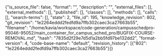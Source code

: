 {"is_source_file": false, "format": "", "description": "", "external_files": [], "external_methods": [], "published": [], "classes": [], "methods": [], "calls": [], "search-terms": [], "state": 2, "file_id": 195, "knowledge_revision": 802, "git_revision": "1e2264eddd2fedfd9a7ffb302caec3ca27663b55", "filename": "/home/kavia/workspace/code-generation/campusschedpro-95046-95052/main_container_for_campus_sched_pro/BUGFIX-COURSE-REMOVAL.md", "hash": "7835d2f29e7d5d1a2bb5fd97be132dd2", "format-version": 4, "code-base-name": "default", "revision_history": [{"802": "1e2264eddd2fedfd9a7ffb302caec3ca27663b55"}]}